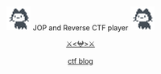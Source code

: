 <div align="center">
	<img src="mona-loading-default.gif" width="48">
	<!-- <p>Credit to Minaminao creation</p> -->
JOP and Reverse CTF player
	<img src="mona-loading-default.gif" width="48">
	<br>
	
<a href=https://onlypwner.xyz/leaderboard>⚔️<𖤍>⚔️</a>
<br>
<br>
<a href=https://m4k2.github.io/bebop/>ctf blog</a>
</div>





